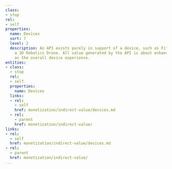 ```yaml
---
class:
- stop
rel:
- self
properties:
  name: Devices
  sort: 7
  level: 2
  description: An API exists purely in support of a device, such as Fitbit, or with
    a 3D Robotics Drone. All value generated by the API is about enhancing, and building
    on the overall device experience.
entities:
- class:
  - stop
  rel:
  - self
  properties:
    name: Devices
  links:
  - rel:
    - self
    href: monetization/indirect-value/devices.md
  - rel:
    - parent
    href: monetization/indirect-value/
links:
- rel:
  - self
  href: monetization/indirect-value/devices.md
- rel:
  - parent
  href: monetization/indirect-value/
...
```

